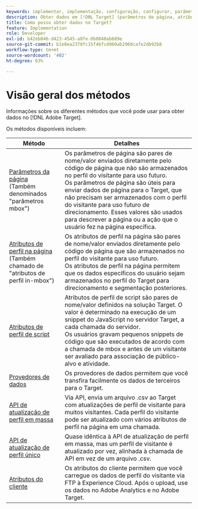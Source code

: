 ```yaml
---
keywords: implementar, implementação, configuração, configurar, parâmetro de página, tomcat, url codificado, atributo de perfil na página, parâmetro mbox, atributos de perfil na página, atributo de perfil de script, API de atualização de perfil em massa, API de atualização de arquivo único, atributos de cliente, provedores de dados, dataprovider, provedor de dados
description: Obter dados em [!DNL Target] (parâmetros de página, atributos de perfil, atributos de perfil de script, provedores de dados, APIs de atualização de perfil único e em massa, Atributos do cliente).
title: Como posso obter dados no Target?
feature: Implementation
role: Developer
exl-id: b42eb846-d423-4545-a8fe-0b8048ab689e
source-git-commit: b1e8ea2370fc15f4bfcd960ab2960cafe2db92b8
workflow-type: tm+mt
source-wordcount: '402'
ht-degree: 63%

---
```


# Visão geral dos métodos

Informações sobre os diferentes métodos que você pode usar para obter dados no [!DNL Adobe Target].

Os métodos disponíveis incluem:

| Método | Detalhes |
| --- | --- |
| [Parâmetros da página](https://developer.adobe.com/target/before-implement/methods-to-get-data-into-target/page-parameters/)<br>(Também denominados &quot;parâmetros mbox&quot;) | Os parâmetros de página são pares de nome/valor enviados diretamente pelo código de página que não são armazenados no perfil do visitante para uso futuro.<br>Os parâmetros de página são úteis para enviar dados de página para o Target, que não precisam ser armazenados com o perfil do visitante para uso futuro de direcionamento. Esses valores são usados para descrever a página ou a ação que o usuário fez na página específica. |
| [Atributos de perfil na página](https://developer.adobe.com/target/before-implement/methods-to-get-data-into-target/in-page-profile-attributes/)<br>(Também chamado de &quot;atributos de perfil in-mbox&quot;) | Os atributos de perfil na página são pares de nome/valor enviados diretamente pelo código de página que são armazenados no perfil do visitante para uso futuro.<br>Os atributos de perfil na página permitem que os dados específicos do usuário sejam armazenados no perfil do Target para direcionamento e segmentação posteriores. |
| [Atributos de perfil de script](https://developer.adobe.com/target/before-implement/methods-to-get-data-into-target/script-profile-attributes/) | Atributos de perfil de script são pares de nome/valor definidos na solução Target. O valor é determinado na execução de um snippet do JavaScript no servidor Target, a cada chamada do servidor.<br>Os usuários gravam pequenos snippets de código que são executados de acordo com a chamada de mbox e antes de um visitante ser avaliado para associação de público-alvo e atividade. |
| [Provedores de dados](https://developer.adobe.com/target/before-implement/methods-to-get-data-into-target/data-providers/) | Os provedores de dados permitem que você transfira facilmente os dados de terceiros para o Target. |
| [API de atualização de perfil em massa](https://developer.adobe.com/target/before-implement/methods-to-get-data-into-target/bulk-profile-update-api/) | Via API, envia um arquivo .csv ao Target com atualizações de perfil de visitante para muitos visitantes. Cada perfil do visitante pode ser atualizado com vários atributos de perfil na página em uma chamada. |
| [API de atualização de perfil único](https://developer.adobe.com/target/before-implement/methods-to-get-data-into-target/single-profile-update-api/) | Quase idêntica à API de atualização de perfil em massa, mas um perfil de visitante é atualizado por vez, alinhada à chamada de API em vez de um arquivo .csv. |
| [Atributos do cliente](https://developer.adobe.com/target/before-implement/methods-to-get-data-into-target/customer-attributes/) | Os atributos do cliente permitem que você carregue os dados de perfil do visitante via FTP à Experience Cloud. Após o upload, use os dados no Adobe Analytics e no Adobe Target. |












